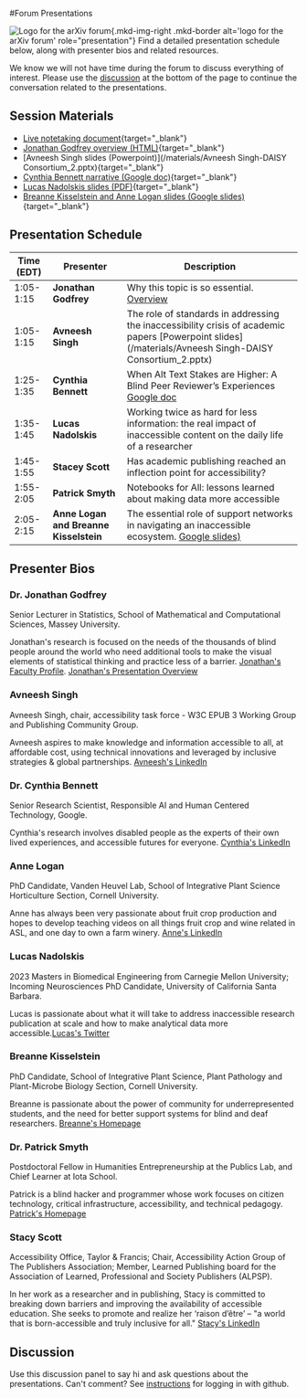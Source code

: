 #Forum Presentations

![Logo for the arXiv forum](../../assets/arxiv-lockup-forum-bgcolor.png){.mkd-img-right .mkd-border alt='logo for the arXiv forum' role="presentation"}
Find a detailed presentation schedule below, along with presenter bios and related resources.

We know we will not have time during the forum to discuss everything of interest. Please use the [discussion](#discussion) at the bottom of the page to continue the conversation related to the presentations.

## Session Materials
- [Live notetaking document](https://docs.google.com/document/d/1J77XDkdzgNTFi3SP7IyGCRTunLHoFontgqaUsRGeMo4/edit?usp=sharing){target="_blank"}
- [Jonathan Godfrey overview (HTML)](/materials/presentation-jg.html){target="_blank"}
- [Avneesh Singh slides (Powerpoint)](/materials/Avneesh Singh-DAISY Consortium_2.pptx){target="_blank"}
- [Cynthia Bennett narrative (Google doc)](https://docs.google.com/document/d/1tnoSaJXXXgMWCNWuXJwtMohCnTzknImiJ2jT05CtEPE/edit?usp=sharing){target="_blank"}
- [Lucas Nadolskis slides (PDF)](/materials/presentation-ln.html){target="_blank"}
- [Breanne Kisselstein and Anne Logan slides (Google slides)](https://docs.google.com/presentation/d/1EYtl6o2SXmDumM1ecnVaC8umPr8Vc6l_xs2R7qjhgrk/edit?usp=sharing){target="_blank"}

## Presentation Schedule
| Time (EDT) | Presenter | Description |
| --- | --- | --- |
| 1:05-1:15 | **Jonathan Godfrey** | Why this topic is so essential. [Overview](/materials/presentation-jg.html) |
| 1:05-1:15 | **Avneesh Singh** | The role of standards in addressing the inaccessibility crisis of academic papers [Powerpoint slides](/materials/Avneesh Singh-DAISY Consortium_2.pptx) |
| 1:25-1:35 | **Cynthia Bennett** | When Alt Text Stakes are Higher: A Blind Peer Reviewer’s Experiences [Google doc](https://docs.google.com/document/d/1tnoSaJXXXgMWCNWuXJwtMohCnTzknImiJ2jT05CtEPE/edit?usp=sharing ) |
| 1:35-1:45 | **Lucas Nadolskis** | Working twice as hard for less information: the real impact of inaccessible content on the daily life of a researcher |
| 1:45-1:55 | **Stacey Scott** | Has academic publishing reached an inflection point for accessibility? |
| 1:55-2:05 | **Patrick Smyth** | Notebooks for All: lessons learned about making data more accessible |
| 2:05-2:15 | **Anne Logan and Breanne Kisselstein** | The essential role of support networks in navigating an inaccessible ecosystem. [Google slides)](https://docs.google.com/presentation/d/1EYtl6o2SXmDumM1ecnVaC8umPr8Vc6l_xs2R7qjhgrk/edit?usp=sharing)|

## Presenter Bios
### Dr. Jonathan Godfrey
Senior Lecturer in Statistics, School of Mathematical and Computational Sciences, Massey University.

Jonathan's research is focused on the needs of the thousands of blind people around the world who need additional tools to make the visual elements of statistical thinking and practice less of a barrier. [Jonathan's Faculty Profile](https://www.massey.ac.nz/massey/expertise/profile.cfm?stref=416430). [Jonathan's Presentation Overview](/materials/presentation-jg.html)

### Avneesh Singh
Avneesh Singh, chair, accessibility task force - W3C EPUB 3 Working Group and Publishing Community Group.

Avneesh aspires to make knowledge and information accessible to all, at affordable cost, using technical innovations and leveraged by inclusive strategies & global partnerships. [Avneesh's LinkedIn](https://www.linkedin.com/in/avneesh-singh-01b32316/)

### Dr. Cynthia Bennett
Senior Research Scientist, Responsible AI and Human Centered Technology, Google.

Cynthia's research involves disabled people as the experts of their own lived experiences, and accessible futures for everyone. [Cynthia's LinkedIn](https://www.linkedin.com/in/clb5590/)

### Anne Logan
PhD Candidate, Vanden Heuvel Lab, School of Integrative Plant Science Horticulture Section, Cornell University.

Anne has always been very passionate about fruit crop production and hopes to develop teaching videos on all things fruit crop and wine related in ASL, and one day to own a farm winery. [Anne's LinkedIn](https://www.linkedin.com/in/anne-kearney-logan-9a75b989/)

### Lucas Nadolskis
2023 Masters in Biomedical Engineering from Carnegie Mellon University; Incoming Neurosciences PhD Candidate, University of California Santa Barbara.

Lucas is passionate about what it will take to address inaccessible research publication at scale and how to make analytical data more accessible.[Lucas's Twitter](https://twitter.com/lnadolskis?lang=en)

### Breanne Kisselstein
PhD Candidate, School of Integrative Plant Science, Plant Pathology and Plant-Microbe Biology Section, Cornell University.

Breanne is passionate about the power of community for underrepresented students, and the need for better support systems for blind and deaf researchers. [Breanne's Homepage](https://www.breannekisselstein.com/)

### Dr. Patrick Smyth
Postdoctoral Fellow in Humanities Entrepreneurship at the Publics Lab, and Chief Learner at Iota School.

Patrick is a blind hacker and programmer whose work focuses on citizen technology, critical infrastructure, accessibility, and technical pedagogy. [Patrick's Homepage](https://smythp.com/index.html)

### Stacy Scott
Accessibility Office, Taylor & Francis; Chair, Accessibility Action Group of The Publishers Association; Member, Learned Publishing board for the Association of Learned, Professional and Society Publishers (ALPSP).

In her work as a researcher and in publishing, Stacy is committed to breaking down barriers and improving the availability of accessible education. She seeks to promote and realize her ‘raison d’être’ – "a world that is born-accessible and truly inclusive for all." [Stacy's LinkedIn](https://www.linkedin.com/in/stacy-scott-b7552737/)

## Discussion
Use this discussion panel to say hi and ask questions about the presentations. Can't comment? See [instructions](getting-started.md) for logging in with github.
